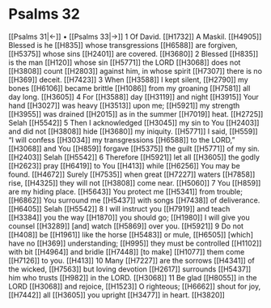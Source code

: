# Psalms 32
[[Psalms 31|←]] • [[Psalms 33|→]]
1 Of David. [[H1732]] A Maskil. [[H4905]] Blessed is he [[H835]] whose transgressions [[H6588]] are forgiven, [[H5375]] whose sins [[H2401]] are covered. [[H3680]] 
2 Blessed [[H835]] is the man [[H120]] whose sin [[H5771]] the LORD [[H3068]] does not [[H3808]] count [[H2803]] against him,  in whose spirit [[H7307]] there is no [[H369]] deceit. [[H7423]] 
3 When [[H3588]] I kept silent, [[H2790]] my bones [[H6106]] became brittle [[H1086]] from my groaning [[H7581]] all day long. [[H3605]] 
4 For [[H3588]] day [[H3119]] and night [[H3915]] Your hand [[H3027]] was heavy [[H3513]] upon me; [[H5921]] my strength [[H3955]] was drained [[H2015]] as in the summer [[H7019]] heat. [[H2725]] Selah [[H5542]] 
5 Then I acknowledged [[H3045]] my sin to You [[H2403]] and did not [[H3808]] hide [[H3680]] my iniquity. [[H5771]] I said, [[H559]] “I will confess [[H3034]] my transgressions [[H6588]] to the LORD,” [[H3068]] and You [[H859]] forgave [[H5375]] the guilt [[H5771]] of my sin. [[H2403]] Selah [[H5542]] 
6 Therefore [[H5921]] let all [[H3605]] the godly [[H2623]] pray [[H6419]] to You [[H413]] while [[H6256]] You may be found. [[H4672]] Surely [[H7535]] when great [[H7227]] waters [[H7858]] rise, [[H4325]] they will not [[H3808]] come near. [[H5060]] 
7 You [[H859]] are my hiding place. [[H5643]] You protect me [[H5341]] from trouble; [[H6862]] You surround me [[H5437]] with songs [[H7438]] of deliverance. [[H6405]] Selah [[H5542]] 
8 I will instruct you [[H7919]] and teach [[H3384]] you the way [[H1870]] you should go; [[H1980]] I will give you counsel [[H3289]] [and] watch [[H5869]] over you. [[H5921]] 
9 Do not [[H408]] be [[H1961]] like the horse [[H5483]] or mule, [[H6505]] [which] have no [[H369]] understanding; [[H995]] they must be controlled [[H1102]] with bit [[H4964]] and bridle [[H7448]] [to make] [[H1077]] them come [[H7126]] to you. [[H413]] 
10 Many [[H7227]] are the sorrows [[H4341]] of the wicked, [[H7563]] but loving devotion [[H2617]] surrounds [[H5437]] him who trusts [[H982]] in the LORD. [[H3068]] 
11 Be glad [[H8055]] in the LORD [[H3068]] and rejoice, [[H1523]] O righteous; [[H6662]] shout for joy, [[H7442]] all [[H3605]] you upright [[H3477]] in heart. [[H3820]] 
